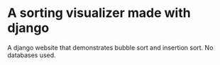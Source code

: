 # A sorting visualizer made with django
A django website that demonstrates bubble sort and insertion sort.
No databases used.